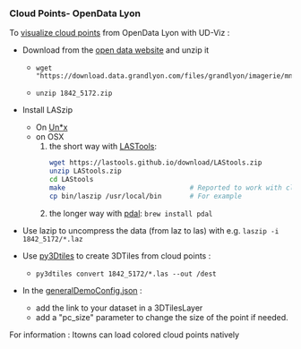 ### Cloud Points- OpenData Lyon

To [visualize cloud points](http://rict2.liris.cnrs.fr/UD-Viz/UD-Viz-Core/examples/DemoPC/Demo.html) from OpenData Lyon with UD-Viz :

* Download from the [open data website](https://data.beta.grandlyon.com/jeux-de-donnees/nuage-points-lidar-2015-metropole-lyon/donnees) and unzip it
  -     wget "https://download.data.grandlyon.com/files/grandlyon/imagerie/mnt2015/lidar/1842_5172.zip" 
  -     unzip 1842_5172.zip

* Install LASzip
  - On [Un*x](https://laszip.org/)
  - on OSX
    1. the short way with [LASTools](https://lastools.github.io/):
       ```bash
       wget https://lastools.github.io/download/LAStools.zip
       unzip LAStools.zip
       cd LAStools
       make                               # Reported to work with clang version 11.0.0 on OSX 10.4.6 (Mojave)
       cp bin/laszip /usr/local/bin       # For example
       ```
    2. the longer way with [pdal](http://pdal.io/): `brew install pdal`
  
* Use lazip to uncompress the data (from laz to las) with e.g. `laszip -i 1842_5172/*.laz`

* Use [py3Dtiles](https://github.com/Oslandia/py3dtiles) to create 3DTiles from cloud points : 
  - `py3dtiles convert 1842_5172/*.las --out /dest`

* In the [generalDemoConfig.json](https://github.com/VCityTeam/UD-Viz/blob/master/UD-Viz-Core/examples/data/config/generalDemoConfig.json) :   
  * add the link to your dataset in a 3DTilesLayer
  * add a "pc_size" parameter to change the size of the point if needed. 

For information : Itowns can load colored cloud points natively


